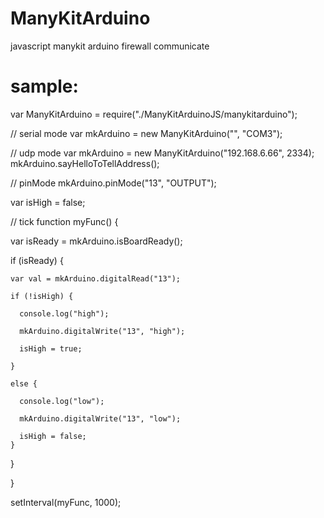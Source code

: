 # ManyKitArduino
javascript manykit arduino firewall communicate
# sample:

var ManyKitArduino = require("./ManyKitArduinoJS/manykitarduino");

// serial mode
var mkArduino = new ManyKitArduino("", "COM3");

// udp mode
var mkArduino = new ManyKitArduino("192.168.6.66", 2334);
mkArduino.sayHelloToTellAddress();

// pinMode
mkArduino.pinMode("13", "OUTPUT");

var isHigh = false;

// tick
function myFunc() {

  var isReady = mkArduino.isBoardReady();
  
  if (isReady) {
  
    var val = mkArduino.digitalRead("13");

    if (!isHigh) {
    
      console.log("high");
      
      mkArduino.digitalWrite("13", "high");
      
      isHigh = true;
      
    }
    
    else {
    
      console.log("low");
      
      mkArduino.digitalWrite("13", "low");
      
      isHigh = false; 
    }
    
  }
  
}

setInterval(myFunc, 1000);
